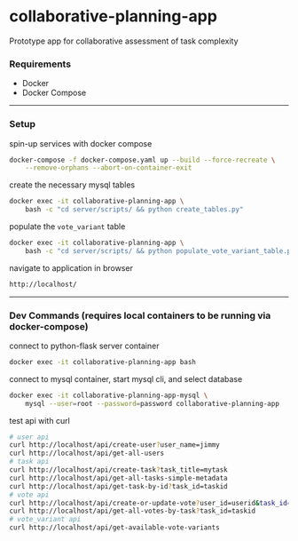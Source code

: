 

# collaborative-planning-app

Prototype app for collaborative assessment of task complexity


### Requirements
- Docker
- Docker Compose
<!-- - Python3 -->


<!-- ---


### All Following Commands Expect a Python Virtual Environment

create virtual environment directory for python
```sh
python3 -m venv venv
```
start virtualenv
```sh
source venv/bin/activate
```
deactivate the virtual environment when finished
```sh
deactivate
``` -->


---


### Setup

spin-up services with docker compose
```sh
docker-compose -f docker-compose.yaml up --build --force-recreate \
	--remove-orphans --abort-on-container-exit
```

create the necessary mysql tables
```sh
docker exec -it collaborative-planning-app \
	bash -c "cd server/scripts/ && python create_tables.py"
```

populate the `vote_variant` table
```sh
docker exec -it collaborative-planning-app \
	bash -c "cd server/scripts/ && python populate_vote_variant_table.py"
```

navigate to application in browser
```sh
http://localhost/
```


---


### Dev Commands (requires local containers to be running via docker-compose)

connect to python-flask server container
```sh
docker exec -it collaborative-planning-app bash
```

connect to mysql container, start mysql cli, and select database
```sh
docker exec -it collaborative-planning-app-mysql \
	mysql --user=root --password=password collaborative-planning-app
```

test api with curl
```sh
# user api
curl http://localhost/api/create-user?user_name=jimmy
curl http://localhost/api/get-all-users
# task api
curl http://localhost/api/create-task?task_title=mytask
curl http://localhost/api/get-all-tasks-simple-metadata
curl http://localhost/api/get-task-by-id?task_id=taskid
# vote api
curl http://localhost/api/create-or-update-vote?user_id=userid&task_id=taskid&vote_variant=5
curl http://localhost/api/get-all-votes-by-task?task_id=taskid
# vote_variant api
curl http://localhost/api/get-available-vote-variants
```


